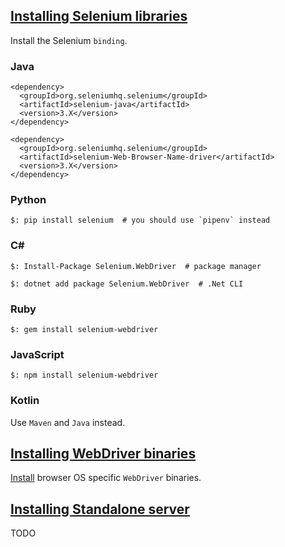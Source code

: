 ## [Installing Selenium libraries](https://selenium.dev/documentation/en/selenium_installation/installing_selenium_libraries/)

Install the Selenium `binding`.  

### Java

```
<dependency>
  <groupId>org.seleniumhq.selenium</groupId>
  <artifactId>selenium-java</artifactId>
  <version>3.X</version>
</dependency>

<dependency>
  <groupId>org.seleniumhq.selenium</groupId>
  <artifactId>selenium-Web-Browser-Name-driver</artifactId>
  <version>3.X</version>
</dependency>
```

### Python

```
$: pip install selenium  # you should use `pipenv` instead
```

### C#

```
$: Install-Package Selenium.WebDriver  # package manager

$: dotnet add package Selenium.WebDriver  # .Net CLI
```

### Ruby

```
$: gem install selenium-webdriver
```

### JavaScript

```
$: npm install selenium-webdriver
```

### Kotlin

Use `Maven` and `Java` instead.  

## [Installing WebDriver binaries](https://selenium.dev/documentation/en/selenium_installation/installing_webdriver_binaries/)

[Install](../WebDriver/DriverRequirements) browser OS specific `WebDriver` binaries.  

## [Installing Standalone server](https://selenium.dev/documentation/en/selenium_installation/installing_standalone_server/)

TODO
